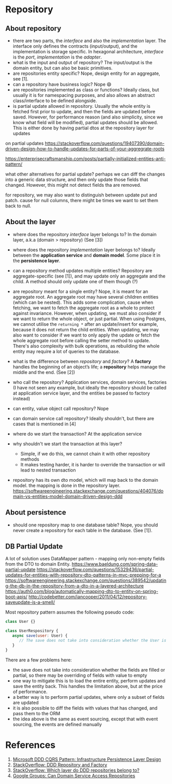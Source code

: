 # Repository

## About repository
- there are two parts, the _interface_ and also the _implementation_ layer. The interface only defines the contracts (input/output), and the implementation is storage specific. In hexagonal architecture, _interface_ is the _port_, _implementation_ is the _adapter_.
- what is the input and output of repository? The input/output is the domain entity, but can also be basic primitives.
- are repositories entity specific? Nope, design entity for an aggregate, see [1].
- can a repository have business logic? Nope :smile:
- are repositories implemented as class or functions? Ideally class, but usually it is for namespacing purposes, and also allows an abstract class/interface to be defined alongside. 
- is partial update allowed in repository. Usually the whole entity is fetched first prior to update, and then the fields are updated before saved. However, for performance reason (and also simplicity, since we know what field will be modified), partial updates should be allowed. This is either done by having partial dtos at the repository layer for updates 


on partial updates
https://stackoverflow.com/questions/19407390/domain-driven-design-how-to-handle-updates-for-parts-of-your-aggregrate-roots

https://enterprisecraftsmanship.com/posts/partially-initialized-entities-anti-pattern/

what other alternatives for partial update? perhaps we can diff the changes into a generic data structure, and then only update those fields that changed. However, this might not detect fields tha are removed.

for repository, we may also want to distinguish between update put and patch. cause for null columns, there might be times we want to set them back to null.

## About the layer
- where does the repository _interface_ layer belongs to? In the domain layer, a.k.a (domain > repository) (See [3])
- where does the repository _implementation_ layer belongs to? Ideally between the __application service__ and __domain model__. Some place it in the __persistence layer__. 
- can a repository method updates multiple entities? Repository are aggregate-specific (see [1]), and may update only an aggregate and the child. A method should only update one of them though (?)
- are repository meant for a single entity? Nope, it is meant for an aggregate root. An aggregate root may have several children entities (which can be nested). This adds some complication, cause when fetching, we want to fetch the aggregate root as a whole to protect against invariance. However, when updating, we must also consider if we want to return the whole object, or just partial. When using Postgres, we cannot utilise the `returning *` after an update/insert for example, because it does not return the child entities. When updating, we may also want to consider if we want to only apply the update or fetch the whole aggregate root before calling the setter method to update. There's also complexity with bulk operations, as rebuilding the whole entity may require a lot of queries to the database.
- what is the difference between _repository_ and _factory_? A __factory__ handles the beginning of an object’s life; a __repository__ helps manage the middle and the end. (See [2])
- who call the repository? Application services, domain services, factories (I have not seen any example, but ideally the repository should be called at application service layer, and the entities be passed to factory instead)
- can entity, value object call repository? Nope 
- can domain service call repository? Ideally shouldn't, but there are cases that is mentioned in [4]
- where do we start the transaction? At the application service
- why shouldn't we start the transaction at this layer? 
   - Simple, if we do this, we cannot chain it with other repository methods
   - It makes testing harder, it is harder to override the transaction or will lead to nested transaction

- repository has its own dto model, which will map back to the domain model. the mapping is done in the repository layer. https://softwareengineering.stackexchange.com/questions/404076/domain-vs-entities-model-domain-driven-design-ddd

## About persistence
- should one repository map to one database table? Nope, you should never create a repository for each table in the database. (See [1]).

## DB Partial Update

A lot of solution uses DataMapper pattern - mapping only non-empty fields from the DTO to domain Entity.
https://www.baeldung.com/spring-data-partial-update
https://stackoverflow.com/questions/15329436/partial-updates-for-entities-with-repository-dto-patterns-in-mvc-prepping-for-a
https://softwareengineering.stackexchange.com/questions/389542/updating-the-db-in-the-repository-from-a-dto-in-a-layered-architecture
https://auth0.com/blog/automatically-mapping-dto-to-entity-on-spring-boot-apis/
http://codebetter.com/iancooper/2011/04/12/repository-saveupdate-is-a-smell/

Most repository pattern assumes the following pseudo code:

```js
class User {}

class UserRespository {
   async save(user: User) {
      // The save does not take into consideration whether the User is new or partially updated.
   }
}
```

There are a few problems here:
- the save does not take into consideration whether the fields are filled or partial, so there may be overriding of fields with value to empty 
- one way to mitigate this is to load the entire entity, perform updates and save the entity back. This handles the limitation above, but at the price of performance. 
- a better way is to perform partial updates, where only a subset of fields are updated
- it is also possible to diff the fields with values that has changed, and pass them to the ORM
- the idea above is the same as event sourcing, except that with event sourcing, the events are defined manually

# References

1. [Microsoft DDD CQRS Pattern: Infrastructure Persistence Layer Design](https://docs.microsoft.com/en-us/dotnet/architecture/microservices/microservice-ddd-cqrs-patterns/infrastructure-persistence-layer-design#:~:text=Repositories%20are%20classes%20or%20components,required%20to%20access%20data%20sources.&text=Conceptually%2C%20a%20repository%20encapsulates%20a,closer%20to%20the%20persistence%20layer.)
2. [StackOverflow: DDD Repository and Factory](https://stackoverflow.com/questions/31528368/ddd-repository-and-factory)
3. [StackOverflow: Which layer do DDD repositories belong to?](https://softwareengineering.stackexchange.com/questions/396151/which-layer-do-ddd-repositories-belong-to)
4. [Google Groups: Can Domain Service Access Repositories](https://groups.google.com/g/dddcqrs/c/66zbcL97ilk?pli=1)
